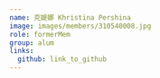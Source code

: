 ```yaml
---
name: 克媞娜 Khristina Pershina 
image: images/members/310540008.jpg 
role: formerMem
group: alum
links:
  github: link_to_github 
---
```

